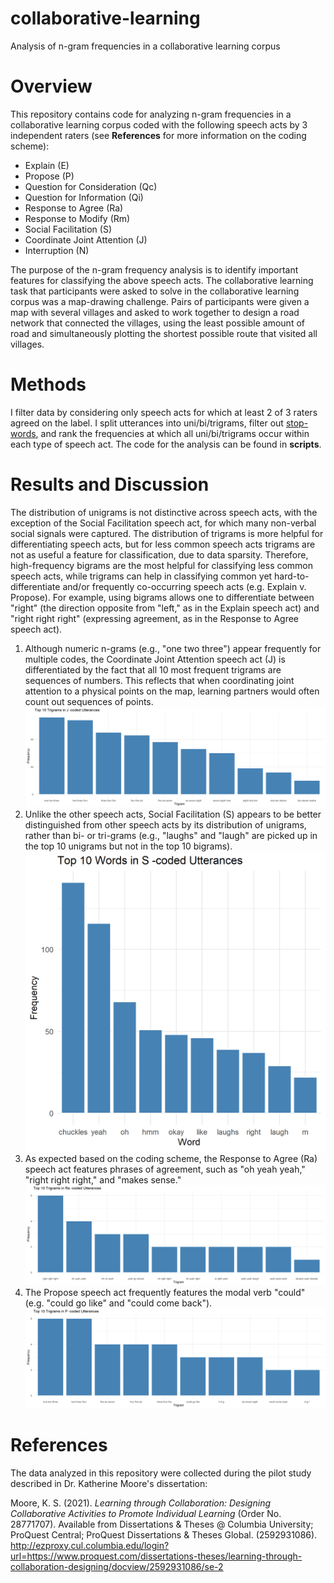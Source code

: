 # collaborative-learning
Analysis of n-gram frequencies in a collaborative learning corpus

# Overview
This repository contains code for analyzing n-gram frequencies in a collaborative learning corpus coded with the following speech acts by 3 independent raters (see <b>References</b> for more information on the coding scheme):
- Explain (E)
- Propose (P)
- Question for Consideration (Qc)
- Question for Information (Qi)
- Response to Agree (Ra)
- Response to Modify (Rm)
- Social Facilitation (S)
- Coordinate Joint Attention (J)
- Interruption (N)
  
The purpose of the n-gram frequency analysis is to identify important features for classifying the above speech acts.
The collaborative learning task that participants were asked to solve in the collaborative learning corpus was a map-drawing challenge. Pairs of participants were given a map with several villages and asked to work together to design a road network that connected the villages, using the least possible amount of road and simultaneously plotting the shortest possible route that visited all villages.

# Methods
I filter data by considering only speech acts for which at least 2 of 3 raters agreed on the label. I split utterances into uni/bi/trigrams, filter out [stop-words](gist.github.com/sebleier/554280), and rank the frequencies at which all uni/bi/trigrams occur within each type of speech act. The code for the analysis can be found in <b>scripts</b>.

# Results and Discussion
The distribution of unigrams is not distinctive across speech acts, with the exception of the Social Facilitation speech act, for which many non-verbal social signals were captured. The distribution of trigrams is more helpful for differentiating speech acts, but for less common speech acts trigrams are not as useful a feature for classification, due to data sparsity. Therefore, high-frequency bigrams are the most helpful for classifying less common speech acts, while trigrams can help in classifying common yet hard-to-differentiate and/or frequently co-occurring speech acts (e.g. Explain v. Propose). For example, using bigrams allows one to differentiate between "right" (the direction opposite from "left," as in the Explain speech act) and "right right right" (expressing agreement, as in the Response to Agree speech act).

1. Although numeric n-grams (e.g., "one two three") appear frequently for multiple codes, the Coordinate Joint Attention speech act (J) is differentiated by the fact that all 10 most frequent trigrams are sequences of numbers. This reflects that when coordinating joint attention to a physical points on the map, learning partners would often count out sequences of points.
![image](trigrams/J_trigrams.png)
2. Unlike the other speech acts, Social Facilitation (S) appears to be better distinguished from other speech acts by its distribution of unigrams, rather than bi- or tri-grams (e.g., "laughs" and "laugh" are picked up in the top 10 unigrams but not in the top 10 bigrams).
![image](unigrams/S.png)
3. As expected based on the coding scheme, the Response to Agree (Ra) speech act features phrases of agreement, such as "oh yeah yeah," "right right right," and "makes sense."
![image](trigrams/Ra_trigrams.png)
4. The Propose speech act frequently features the modal verb "could" (e.g. "could go like" and "could come back").
![image](trigrams/P_trigrams.png) 

# References
The data analyzed in this repository were collected during the pilot study described in Dr. Katherine Moore's dissertation:

Moore, K. S. (2021). <i>Learning through Collaboration: Designing Collaborative Activities to Promote Individual Learning</i> (Order No. 28771707). Available from Dissertations & Theses @ Columbia University; ProQuest Central; ProQuest Dissertations & Theses Global. (2592931086). http://ezproxy.cul.columbia.edu/login?url=https://www.proquest.com/dissertations-theses/learning-through-collaboration-designing/docview/2592931086/se-2

